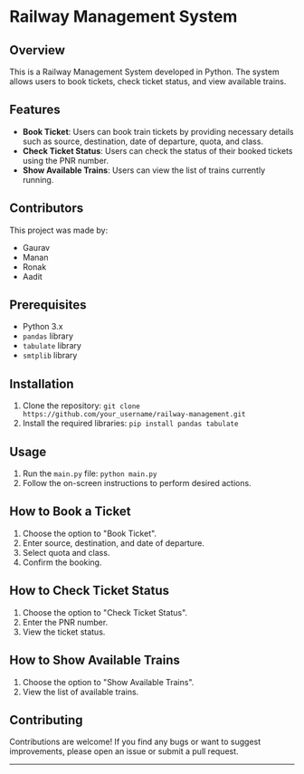 # Railway Management System

## Overview
This is a Railway Management System developed in Python. The system allows users to book tickets, check ticket status, and view available trains.

## Features
- **Book Ticket**: Users can book train tickets by providing necessary details such as source, destination, date of departure, quota, and class.
- **Check Ticket Status**: Users can check the status of their booked tickets using the PNR number.
- **Show Available Trains**: Users can view the list of trains currently running.

## Contributors
This project was made by:
- Gaurav
- Manan
- Ronak
- Aadit

## Prerequisites
- Python 3.x
- `pandas` library
- `tabulate` library
- `smtplib` library

## Installation
1. Clone the repository: `git clone https://github.com/your_username/railway-management.git`
2. Install the required libraries: `pip install pandas tabulate`

## Usage
1. Run the `main.py` file: `python main.py`
2. Follow the on-screen instructions to perform desired actions.

## How to Book a Ticket
1. Choose the option to "Book Ticket".
2. Enter source, destination, and date of departure.
3. Select quota and class.
4. Confirm the booking.

## How to Check Ticket Status
1. Choose the option to "Check Ticket Status".
2. Enter the PNR number.
3. View the ticket status.

## How to Show Available Trains
1. Choose the option to "Show Available Trains".
2. View the list of available trains.

## Contributing
Contributions are welcome! If you find any bugs or want to suggest improvements, please open an issue or submit a pull request.

---
